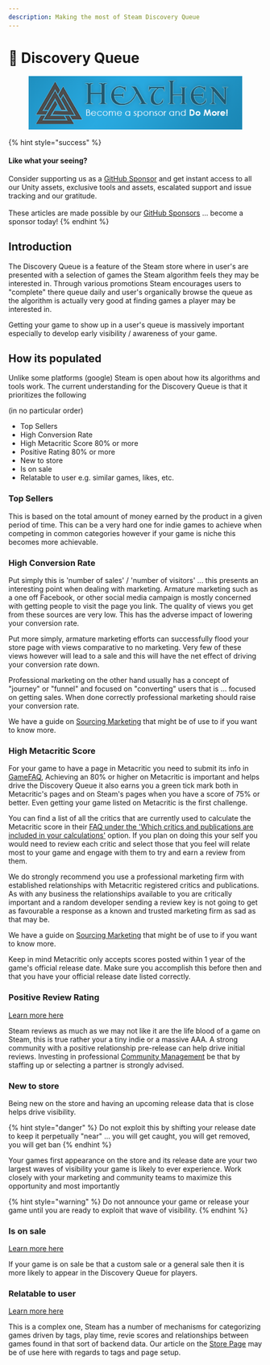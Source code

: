 ```yaml
---
description: Making the most of Steam Discovery Queue
---
```


# 🔎 Discovery Queue

<figure><img src="../../../.gitbook/assets/512x128 Sponsor Banner.png" alt="Become a sponsor and Do More"><figcaption></figcaption></figure>

{% hint style="success" %}
#### Like what your seeing?

Consider supporting us as a [GitHub Sponsor](../../become-a-sponsor.md) and get instant access to all our Unity assets, exclusive tools and assets, escalated support and issue tracking and our gratitude.\
\
These articles are made possible by our [GitHub Sponsors](https://github.com/sponsors/heathen-engineering) ... become a sponsor today!
{% endhint %}

## Introduction

The Discovery Queue is a feature of the Steam store where in user's are presented with a selection of games the Steam algorithm feels they may be interested in. Through various promotions Steam encourages users to "complete" there queue daily and user's organically browse the queue as the algorithm is actually very good at finding games a player may be interested in.

Getting your game to show up in a user's queue is massively important especially to develop early visibility / awareness of your game.

## How its populated

Unlike some platforms (google) Steam is open about how its algorithms and tools work. The current understanding for the Discovery Queue is that it prioritizes the following&#x20;

(in no particular order)

* Top Sellers
* High Conversion Rate
* High Metacritic Score 80% or more
* Positive Rating 80% or more
* New to store
* Is on sale
* Relatable to user e.g. similar games, likes, etc.

### Top Sellers

This is based on the total amount of money earned by the product in a given period of time. This can be a very hard one for indie games to achieve when competing in common categories however if your game is niche this becomes more achievable.

### High Conversion Rate

Put simply this is 'number of sales' / 'number of visitors' ... this presents an interesting point when dealing with marketing. Armature marketing such as a one off Facebook, or other social media campaign is mostly concerned with getting people to visit the page you link. The quality of views you get from these sources are very low. This has the adverse impact of lowering your conversion rate.

Put more simply, armature marketing efforts can successfully flood your store page with views comparative to no marketing. Very few of these views however will lead to a sale and this will have the net effect of driving your conversion rate down.

Professional marketing on the other hand usually has a concept of "journey" or "funnel" and focused on "converting" users that is ... focused on getting sales. When done correctly professional marketing should raise your conversion rate.&#x20;

We have a guide on [Sourcing Marketing](../sourcing/marketing.md) that might be of use to if you want to know more.

### High Metacritic Score

For your game to have a page in Metacritic you need to submit its info in [GameFAQ](https://www.gamefaqs.com/contribute/submit\_data), Achieving an 80% or higher on Metacritic is important and helps drive the Discovery Queue it also earns you a green tick mark both in Metacritic's pages and on Steam's pages when you have a score of 75% or better. Even getting your game listed on Metacritic is the first challenge.

You can find a list of all the critics that are currently used to calculate the Metacritic score in their [FAQ under the 'Which critics and publications are included in your calculations'](https://www.metacritic.com/faq#item20) option. If you plan on doing this your self you would need to review each critic and select those that you feel will relate most to your game and engage with them to try and earn a review from them.

We do strongly recommend you use a professional marketing firm with established relationships with Metacritic registered critics and publications. As with any business the relationships available to you are critically important and a random developer sending a review key is not going to get as favourable a response as a known and trusted marketing firm as sad as that may be.

We have a guide on [Sourcing Marketing](../sourcing/marketing.md) that might be of use to if you want to know more.

Keep in mind Metacritic only accepts scores posted within 1 year of the game's official release date. Make sure you accomplish this before then and that you have your official release date listed correctly.&#x20;

### Positive Review Rating

[Learn more here](reviews.md)

Steam reviews as much as we may not like it are the life blood of a game on Steam, this is true rather your a tiny indie or a massive AAA. A strong community with a positive relationship pre-release can help drive initial reviews. Investing in professional [Community Management](../community/) be that by staffing up or selecting a partner is strongly advised.

### New to store

Being new on the store and having an upcoming release data that is close helps drive visibility.&#x20;

{% hint style="danger" %}
Do not exploit this by shifting your release date to keep it perpetually "near" ... you will get caught, you will get removed, you will get ban
{% endhint %}

Your games first appearance on the store and its release date are your two largest waves of visibility your game is likely to ever experience. Work closely with your marketing and community teams to maximize this opportunity and most importantly&#x20;

{% hint style="warning" %}
Do not announce your game or release your game until you are ready to exploit that wave of visibility.
{% endhint %}

### Is on sale

[Learn more here](sales.md)

If your game is on sale be that a custom sale or a general sale then it is more likely to appear in the Discovery Queue for players.&#x20;

### Relatable to user

[Learn more here](store-page.md)

This is a complex one, Steam has a number of mechanisms for categorizing games driven by tags, play time, revie scores and relationships between games found in that sort of backend data. Our article on the [Store Page](store-page.md) may be of use here with regards to tags and page setup.
